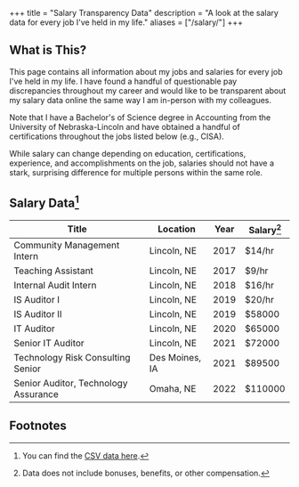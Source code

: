+++
title = "Salary Transparency Data"
description = "A look at the salary data for every job I've held in my life."
aliases = ["/salary/"]
+++

## What is This?

This page contains all information about my jobs and salaries for every job I've 
held in my life. I have found a handful of questionable pay discrepancies 
throughout my career and would like to be transparent about my salary data 
online the same way I am in-person with my colleagues.

Note that I have a Bachelor's of Science degree in Accounting from the 
University of Nebraska-Lincoln and have obtained a handful of certifications 
throughout the jobs listed below (e.g., CISA).

While salary can change depending on education, certifications, experience, and 
accomplishments on the job, salaries should not have a stark, surprising 
difference for multiple persons within the same role.

## Salary Data[^1]

| Title                                | Location       | Year | Salary[^2] |
|--------------------------------------|----------------|------|------------|
| Community Management Intern          | Lincoln, NE    | 2017 | $14/hr     |
| Teaching Assistant                   | Lincoln, NE    | 2017 | $9/hr      |
| Internal Audit Intern                | Lincoln, NE    | 2018 | $16/hr     |
| IS Auditor I                         | Lincoln, NE    | 2019 | $20/hr     |
| IS Auditor II                        | Lincoln, NE    | 2019 | $58000     |
| IT Auditor                           | Lincoln, NE    | 2020 | $65000     |
| Senior IT Auditor                    | Lincoln, NE    | 2021 | $72000     |
| Technology Risk Consulting Senior    | Des Moines, IA | 2021 | $89500     |
| Senior Auditor, Technology Assurance | Omaha, NE      | 2022 | $110000    |

## Footnotes

[^1]: You can find the [CSV data here](https://cleberg.net/salary.csv).

[^2]: Data does not include bonuses, benefits, or other compensation.
